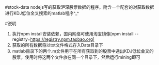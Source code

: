 #stock-data
nodejs写的获取沪深股票数据的程序。附含一个配套的对获取数据进行KDJ低位金叉搜索的matlab程序^_^

#说明
1. 执行npm install安装依赖，国内网络可使用淘宝镜像[npm install --registry=https://registry.npm.taobao.org]
2. 获取的所有数据将以txt文件格式存入Data目录下
3. matlab目录下的两个.m文件用于在所有获取到的股票中选出KDJ低位金叉的股票。使用时将这两个文件放在同一个目录下，然后运行mining即可